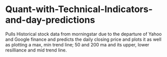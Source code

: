 # Quant-with-Technical-Indicators-and-day-predictions
Pulls Historical stock data from morningstar due to the departure of Yahoo and Google finance and predicts the daily closing price and plots it
as well as plotting a max, min trend line; 50 and 200 ma and its upper, lower resilliance and mid trend line.
